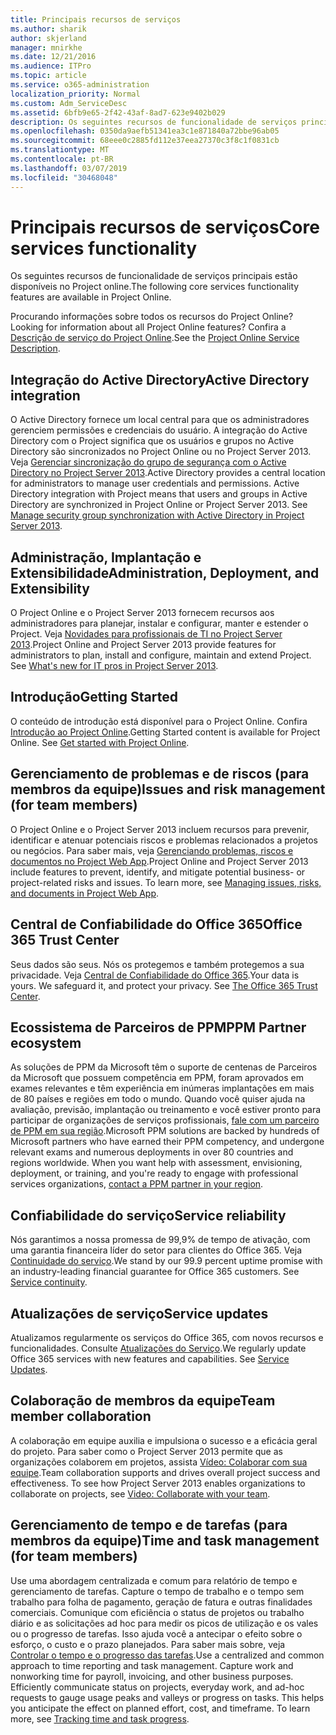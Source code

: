 ```yaml
---
title: Principais recursos de serviços
ms.author: sharik
author: skjerland
manager: mnirkhe
ms.date: 12/21/2016
ms.audience: ITPro
ms.topic: article
ms.service: o365-administration
localization_priority: Normal
ms.custom: Adm_ServiceDesc
ms.assetid: 6bfb9e65-2f42-43af-8ad7-623e9402b029
description: Os seguintes recursos de funcionalidade de serviços principais estão disponíveis no Project online.
ms.openlocfilehash: 0350da9aefb51341ea3c1e871840a72bbe96ab05
ms.sourcegitcommit: 68eee0c2885fd112e37eea27370c3f8c1f0831cb
ms.translationtype: MT
ms.contentlocale: pt-BR
ms.lasthandoff: 03/07/2019
ms.locfileid: "30468048"
---
```

# <a name="core-services-functionality"></a><span data-ttu-id="7377a-103">Principais recursos de serviços</span><span class="sxs-lookup"><span data-stu-id="7377a-103">Core services functionality</span></span>

<span data-ttu-id="7377a-104">Os seguintes recursos de funcionalidade de serviços principais estão disponíveis no Project online.</span><span class="sxs-lookup"><span data-stu-id="7377a-104">The following core services functionality features are available in Project Online.</span></span>
  
<span data-ttu-id="7377a-105">Procurando informações sobre todos os recursos do Project Online?</span><span class="sxs-lookup"><span data-stu-id="7377a-105">Looking for information about all Project Online features?</span></span> <span data-ttu-id="7377a-106">Confira a [Descrição de serviço do Project Online](project-online-service-description.md).</span><span class="sxs-lookup"><span data-stu-id="7377a-106">See the [Project Online Service Description](project-online-service-description.md).</span></span>
  
## <a name="active-directory-integration"></a><span data-ttu-id="7377a-107">Integração do Active Directory</span><span class="sxs-lookup"><span data-stu-id="7377a-107">Active Directory integration</span></span>
<span data-ttu-id="7377a-108"><a name="bkmk_AD_Integration"> </a></span><span class="sxs-lookup"><span data-stu-id="7377a-108"></span></span>

<span data-ttu-id="7377a-p102">O Active Directory fornece um local central para que os administradores gerenciem permissões e credenciais do usuário. A integração do Active Directory com o Project significa que os usuários e grupos no Active Directory são sincronizados no Project Online ou no Project Server 2013. Veja [Gerenciar sincronização do grupo de segurança com o Active Directory no Project Server 2013](https://go.microsoft.com/fwlink/p/?LinkId=402631).</span><span class="sxs-lookup"><span data-stu-id="7377a-p102">Active Directory provides a central location for administrators to manage user credentials and permissions. Active Directory integration with Project means that users and groups in Active Directory are synchronized in Project Online or Project Server 2013. See [Manage security group synchronization with Active Directory in Project Server 2013](https://go.microsoft.com/fwlink/p/?LinkId=402631).</span></span>
  
## <a name="administration-deployment-and-extensibility"></a><span data-ttu-id="7377a-112">Administração, Implantação e Extensibilidade</span><span class="sxs-lookup"><span data-stu-id="7377a-112">Administration, Deployment, and Extensibility</span></span>
<span data-ttu-id="7377a-113"><a name="bkmk_AdministrationDeploymentExtensibility"> </a></span><span class="sxs-lookup"><span data-stu-id="7377a-113"></span></span>

<span data-ttu-id="7377a-p103">O Project Online e o Project Server 2013 fornecem recursos aos administradores para planejar, instalar e configurar, manter e estender o Project. Veja [Novidades para profissionais de TI no Project Server 2013](https://go.microsoft.com/fwlink/p/?LinkId=272017).</span><span class="sxs-lookup"><span data-stu-id="7377a-p103">Project Online and Project Server 2013 provide features for administrators to plan, install and configure, maintain and extend Project. See [What's new for IT pros in Project Server 2013](https://go.microsoft.com/fwlink/p/?LinkId=272017).</span></span>
  
## <a name="getting-started"></a><span data-ttu-id="7377a-116">Introdução</span><span class="sxs-lookup"><span data-stu-id="7377a-116">Getting Started</span></span>
<span data-ttu-id="7377a-117"><a name="bkmk_GettingStarted"> </a></span><span class="sxs-lookup"><span data-stu-id="7377a-117"></span></span>

<span data-ttu-id="7377a-p104">O conteúdo de introdução está disponível para o Project Online. Confira [Introdução ao Project Online](https://support.office.com/en-us/article/Get-started-with-Project-Online-E3E5F64F-ADA5-4F9D-A578-130B2D4E5F11?ui=en-US&amp;rs=en-US&amp;ad=US).</span><span class="sxs-lookup"><span data-stu-id="7377a-p104">Getting Started content is available for Project Online. See [Get started with Project Online](https://support.office.com/en-us/article/Get-started-with-Project-Online-E3E5F64F-ADA5-4F9D-A578-130B2D4E5F11?ui=en-US&amp;rs=en-US&amp;ad=US).</span></span>
  
## <a name="issues-and-risk-management-for-team-members"></a><span data-ttu-id="7377a-120">Gerenciamento de problemas e de riscos (para membros da equipe)</span><span class="sxs-lookup"><span data-stu-id="7377a-120">Issues and risk management (for team members)</span></span>
<span data-ttu-id="7377a-121"><a name="bkmk_IssuesRiskManagement"> </a></span><span class="sxs-lookup"><span data-stu-id="7377a-121"></span></span>

<span data-ttu-id="7377a-p105">O Project Online e o Project Server 2013 incluem recursos para prevenir, identificar e atenuar potenciais riscos e problemas relacionados a projetos ou negócios. Para saber mais, veja [Gerenciando problemas, riscos e documentos no Project Web App](https://go.microsoft.com/fwlink/?LinkId=402634).</span><span class="sxs-lookup"><span data-stu-id="7377a-p105">Project Online and Project Server 2013 include features to prevent, identify, and mitigate potential business- or project-related risks and issues. To learn more, see [Managing issues, risks, and documents in Project Web App](https://go.microsoft.com/fwlink/?LinkId=402634).</span></span>
  
## <a name="office-365-trust-center"></a><span data-ttu-id="7377a-124">Central de Confiabilidade do Office 365</span><span class="sxs-lookup"><span data-stu-id="7377a-124">Office 365 Trust Center</span></span>
<span data-ttu-id="7377a-125"><a name="bkmk_Office365TrustCenter"> </a></span><span class="sxs-lookup"><span data-stu-id="7377a-125"></span></span>

<span data-ttu-id="7377a-p106">Seus dados são seus. Nós os protegemos e também protegemos a sua privacidade. Veja [Central de Confiabilidade do Office 365](https://go.microsoft.com/fwlink/?LinkId=402637).</span><span class="sxs-lookup"><span data-stu-id="7377a-p106">Your data is yours. We safeguard it, and protect your privacy. See [The Office 365 Trust Center](https://go.microsoft.com/fwlink/?LinkId=402637).</span></span>
  
## <a name="ppm-partner-ecosystem"></a><span data-ttu-id="7377a-129">Ecossistema de Parceiros de PPM</span><span class="sxs-lookup"><span data-stu-id="7377a-129">PPM Partner ecosystem</span></span>
<span data-ttu-id="7377a-130"><a name="bkmk_ProjectPortfolioManagementPartner"> </a></span><span class="sxs-lookup"><span data-stu-id="7377a-130"></span></span>

<span data-ttu-id="7377a-p107">As soluções de PPM da Microsoft têm o suporte de centenas de Parceiros da Microsoft que possuem competência em PPM, foram aprovados em exames relevantes e têm experiência em inúmeras implantações em mais de 80 países e regiões em todo o mundo. Quando você quiser ajuda na avaliação, previsão, implantação ou treinamento e você estiver pronto para participar de organizações de serviços profissionais, [fale com um parceiro de PPM em sua região](https://go.microsoft.com/fwlink/p/?LinkId=272646).</span><span class="sxs-lookup"><span data-stu-id="7377a-p107">Microsoft PPM solutions are backed by hundreds of Microsoft partners who have earned their PPM competency, and undergone relevant exams and numerous deployments in over 80 countries and regions worldwide. When you want help with assessment, envisioning, deployment, or training, and you're ready to engage with professional services organizations, [contact a PPM partner in your region](https://go.microsoft.com/fwlink/p/?LinkId=272646).</span></span>
  
## <a name="service-reliability"></a><span data-ttu-id="7377a-133">Confiabilidade do serviço</span><span class="sxs-lookup"><span data-stu-id="7377a-133">Service reliability</span></span>
<span data-ttu-id="7377a-134"><a name="bkmk_ServiceReliability"> </a></span><span class="sxs-lookup"><span data-stu-id="7377a-134"></span></span>

<span data-ttu-id="7377a-p108">Nós garantimos a nossa promessa de 99,9% de tempo de ativação, com uma garantia financeira líder do setor para clientes do Office 365. Veja [Continuidade do serviço](https://go.microsoft.com/fwlink/?LinkId=402653).</span><span class="sxs-lookup"><span data-stu-id="7377a-p108">We stand by our 99.9 percent uptime promise with an industry-leading financial guarantee for Office 365 customers. See [Service continuity](https://go.microsoft.com/fwlink/?LinkId=402653).</span></span>
  
## <a name="service-updates"></a><span data-ttu-id="7377a-137">Atualizações de serviço</span><span class="sxs-lookup"><span data-stu-id="7377a-137">Service updates</span></span>
<span data-ttu-id="7377a-138"><a name="bkmk_Serviceupdates"> </a></span><span class="sxs-lookup"><span data-stu-id="7377a-138"></span></span>

<span data-ttu-id="7377a-p109">Atualizamos regularmente os serviços do Office 365, com novos recursos e funcionalidades. Consulte [Atualizações do Serviço](../office-365-platform-service-description/service-updates.md).</span><span class="sxs-lookup"><span data-stu-id="7377a-p109">We regularly update Office 365 services with new features and capabilities. See [Service Updates](../office-365-platform-service-description/service-updates.md).</span></span>
  
## <a name="team-member-collaboration"></a><span data-ttu-id="7377a-141">Colaboração de membros da equipe</span><span class="sxs-lookup"><span data-stu-id="7377a-141">Team member collaboration</span></span>
<span data-ttu-id="7377a-142"><a name="bkbmk_TeamMemberCollaboration"> </a></span><span class="sxs-lookup"><span data-stu-id="7377a-142"></span></span>

<span data-ttu-id="7377a-p110">A colaboração em equipe auxilia e impulsiona o sucesso e a eficácia geral do projeto. Para saber como o Project Server 2013 permite que as organizações colaborem em projetos, assista [Vídeo: Colaborar com sua equipe](https://go.microsoft.com/fwlink/?LinkId=402628).</span><span class="sxs-lookup"><span data-stu-id="7377a-p110">Team collaboration supports and drives overall project success and effectiveness. To see how Project Server 2013 enables organizations to collaborate on projects, see [Video: Collaborate with your team](https://go.microsoft.com/fwlink/?LinkId=402628).</span></span>
  
## <a name="time-and-task-management-for-team-members"></a><span data-ttu-id="7377a-145">Gerenciamento de tempo e de tarefas (para membros da equipe)</span><span class="sxs-lookup"><span data-stu-id="7377a-145">Time and task management (for team members)</span></span>
<span data-ttu-id="7377a-146"><a name="bkmk_TimeTaskManagement"> </a></span><span class="sxs-lookup"><span data-stu-id="7377a-146"></span></span>

<span data-ttu-id="7377a-p111">Use uma abordagem centralizada e comum para relatório de tempo e gerenciamento de tarefas. Capture o tempo de trabalho e o tempo sem trabalho para folha de pagamento, geração de fatura e outras finalidades comerciais. Comunique com eficiência o status de projetos ou trabalho diário e as solicitações ad hoc para medir os picos de utilização e os vales ou o progresso de tarefas. Isso ajuda você a antecipar o efeito sobre o esforço, o custo e o prazo planejados. Para saber mais sobre, veja [Controlar o tempo e o progresso das tarefas](https://go.microsoft.com/fwlink/p/?LinkId=271321).</span><span class="sxs-lookup"><span data-stu-id="7377a-p111">Use a centralized and common approach to time reporting and task management. Capture work and nonworking time for payroll, invoicing, and other business purposes. Efficiently communicate status on projects, everyday work, and ad-hoc requests to gauge usage peaks and valleys or progress on tasks. This helps you anticipate the effect on planned effort, cost, and timeframe. To learn more, see [Tracking time and task progress](https://go.microsoft.com/fwlink/p/?LinkId=271321).</span></span>
  

